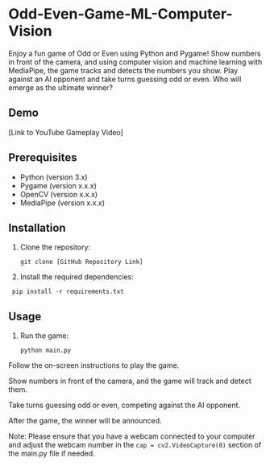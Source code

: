 # Odd-Even-Game-ML-Computer-Vision

Enjoy a fun game of Odd or Even using Python and Pygame! Show numbers in front of the camera, and using computer vision and machine learning with MediaPipe, the game tracks and detects the numbers you show. Play against an AI opponent and take turns guessing odd or even. Who will emerge as the ultimate winner?

## Demo

[Link to YouTube Gameplay Video]

## Prerequisites

- Python (version 3.x)
- Pygame (version x.x.x)
- OpenCV (version x.x.x)
- MediaPipe (version x.x.x)

## Installation

1. Clone the repository:

   ```shell
   git clone [GitHub Repository Link]
   ```
2. Install the required dependencies:
  ```shell
   pip install -r requirements.txt
  ```
## Usage
1. Run the game:
   ```shell
   python main.py
   ```
Follow the on-screen instructions to play the game.

Show numbers in front of the camera, and the game will track and detect them.

Take turns guessing odd or even, competing against the AI opponent.

After the game, the winner will be announced.

Note: Please ensure that you have a webcam connected to your computer and adjust the webcam number in the `cap = cv2.VideoCapture(0)` section of the main.py file if needed.
